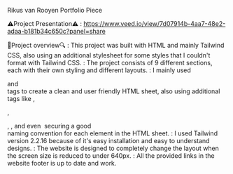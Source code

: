 Rikus van Rooyen Portfolio Piece

⚠️Project Presentation⚠️
: https://www.veed.io/view/7d07914b-4aa7-48e2-adaa-b181b34c650c?panel=share


🔎Project overview🔍
: This project was built with HTML and mainly Tailwind CSS, also using an additional stylesheet for some styles that I couldn't format with Tailwind CSS.
: The project consists of 9 different sections, each with their own styling and different layouts.
: I mainly used <section></section> and <div></div> tags to create a clean and user friendly HTML sheet, also using additional tags like <span></span>, <ul></ul>, <p></p>, <h></h>, and even <img> securing a good   
  naming convention for each element in the HTML sheet.
: I used Tailwind version 2.2.16 because of it's easy installation and easy to understand designs.
: The website is designed to completely change the layout when the screen size is reduced to under 640px.
: All the provided links in the website footer is up to date and work.
